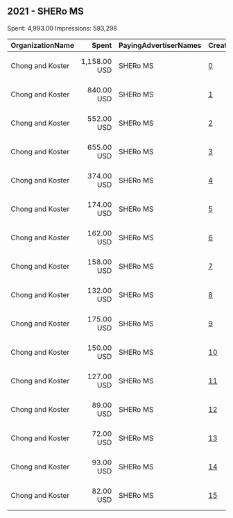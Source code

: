 ## 2021 - SHERo MS 
Spent: 4,993.00
Impressions: 593,298

|OrganizationName|Spent|PayingAdvertiserNames|CreativeUrls|Impressions|Genders|AgeBrackets|CountryCodes|BillingAddresses|CandidateBallotInformation|
|:---|---:|:---|:---|---:|:---|:---|:---|:---|:---|
|Chong and Koster|1,158.00 USD|SHERo MS|[0](https://www.snap.com/political-ads/asset/ac52c3ae66927de4ccf5b77b07d550554c1f80e89b4541c44820428d50a98a70?mediaType=png)|142,009||18-30|united states|"1640 Rhode Island Ave. NW, Suite 600,Washington,20036,US"||
|Chong and Koster|840.00 USD|SHERo MS|[1](https://www.snap.com/political-ads/asset/ac52c3ae66927de4ccf5b77b07d550554c1f80e89b4541c44820428d50a98a70?mediaType=png)|96,618||18+|united states|"1640 Rhode Island Ave. NW, Suite 600,Washington,20036,US"||
|Chong and Koster|552.00 USD|SHERo MS|[2](https://www.snap.com/political-ads/asset/ac52c3ae66927de4ccf5b77b07d550554c1f80e89b4541c44820428d50a98a70?mediaType=png)|75,467||18-30|united states|"1640 Rhode Island Ave. NW, Suite 600,Washington,20036,US"||
|Chong and Koster|655.00 USD|SHERo MS|[3](https://www.snap.com/political-ads/asset/ac52c3ae66927de4ccf5b77b07d550554c1f80e89b4541c44820428d50a98a70?mediaType=png)|67,024||18+|united states|"1640 Rhode Island Ave. NW, Suite 600,Washington,20036,US"||
|Chong and Koster|374.00 USD|SHERo MS|[4](https://www.snap.com/political-ads/asset/ac52c3ae66927de4ccf5b77b07d550554c1f80e89b4541c44820428d50a98a70?mediaType=png)|40,752||18+|united states|"1640 Rhode Island Ave. NW, Suite 600,Washington,20036,US"||
|Chong and Koster|174.00 USD|SHERo MS|[5](https://www.snap.com/political-ads/asset/ac52c3ae66927de4ccf5b77b07d550554c1f80e89b4541c44820428d50a98a70?mediaType=png)|22,496||18-30|united states|"1640 Rhode Island Ave. NW, Suite 600,Washington,20036,US"||
|Chong and Koster|162.00 USD|SHERo MS|[6](https://www.snap.com/political-ads/asset/ac52c3ae66927de4ccf5b77b07d550554c1f80e89b4541c44820428d50a98a70?mediaType=png)|22,000||18-30|united states|"1640 Rhode Island Ave. NW, Suite 600,Washington,20036,US"||
|Chong and Koster|158.00 USD|SHERo MS|[7](https://www.snap.com/political-ads/asset/ac52c3ae66927de4ccf5b77b07d550554c1f80e89b4541c44820428d50a98a70?mediaType=png)|19,905||18-30|united states|"1640 Rhode Island Ave. NW, Suite 600,Washington,20036,US"||
|Chong and Koster|132.00 USD|SHERo MS|[8](https://www.snap.com/political-ads/asset/ac52c3ae66927de4ccf5b77b07d550554c1f80e89b4541c44820428d50a98a70?mediaType=png)|18,409||18-30|united states|"1640 Rhode Island Ave. NW, Suite 600,Washington,20036,US"||
|Chong and Koster|175.00 USD|SHERo MS|[9](https://www.snap.com/political-ads/asset/ac52c3ae66927de4ccf5b77b07d550554c1f80e89b4541c44820428d50a98a70?mediaType=png)|18,114||18+|united states|"1640 Rhode Island Ave. NW, Suite 600,Washington,20036,US"||
|Chong and Koster|150.00 USD|SHERo MS|[10](https://www.snap.com/political-ads/asset/ac52c3ae66927de4ccf5b77b07d550554c1f80e89b4541c44820428d50a98a70?mediaType=png)|16,141||18+|united states|"1640 Rhode Island Ave. NW, Suite 600,Washington,20036,US"||
|Chong and Koster|127.00 USD|SHERo MS|[11](https://www.snap.com/political-ads/asset/ac52c3ae66927de4ccf5b77b07d550554c1f80e89b4541c44820428d50a98a70?mediaType=png)|13,734||18+|united states|"1640 Rhode Island Ave. NW, Suite 600,Washington,20036,US"||
|Chong and Koster|89.00 USD|SHERo MS|[12](https://www.snap.com/political-ads/asset/ac52c3ae66927de4ccf5b77b07d550554c1f80e89b4541c44820428d50a98a70?mediaType=png)|12,517||18-30|united states|"1640 Rhode Island Ave. NW, Suite 600,Washington,20036,US"||
|Chong and Koster|72.00 USD|SHERo MS|[13](https://www.snap.com/political-ads/asset/ac52c3ae66927de4ccf5b77b07d550554c1f80e89b4541c44820428d50a98a70?mediaType=png)|9,426||18-30|united states|"1640 Rhode Island Ave. NW, Suite 600,Washington,20036,US"||
|Chong and Koster|93.00 USD|SHERo MS|[14](https://www.snap.com/political-ads/asset/ac52c3ae66927de4ccf5b77b07d550554c1f80e89b4541c44820428d50a98a70?mediaType=png)|9,378||18+|united states|"1640 Rhode Island Ave. NW, Suite 600,Washington,20036,US"||
|Chong and Koster|82.00 USD|SHERo MS|[15](https://www.snap.com/political-ads/asset/ac52c3ae66927de4ccf5b77b07d550554c1f80e89b4541c44820428d50a98a70?mediaType=png)|9,308||18+|united states|"1640 Rhode Island Ave. NW, Suite 600,Washington,20036,US"||
